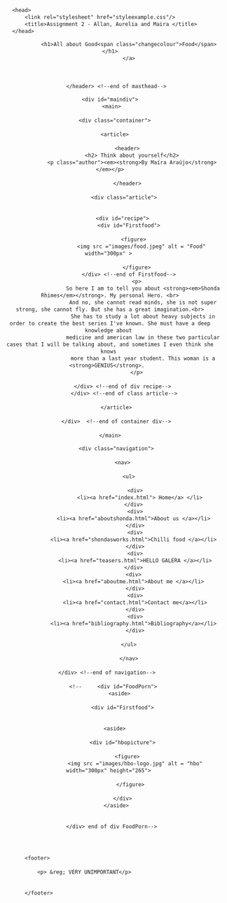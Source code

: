 
<html lang="en">
<div id="page">
<meta charset="utf-8">	

		<head>
			<link rel="stylesheet" href="styleexample.css"/>
			<title>Assignment 2 - Allan, Aurelia and Maira </title>
		</head>
		
 <body>
		<header id="masthead">
						
				<h1>All about Good<span class="changecolour">Food</span></h1>
				</a>
				

		
		</header> <!--end of masthead-->
		
<div class ="content">

	<div id="maindiv">
     <main>
	
       <div class="container">

		   <article>	
							
			   <header>
			      <h2> Think about yourself</h2>
				  <p class="author"><em><strong>By Maíra Araújo</strong></em></p>
			    
		       </header>

			 <div class="article">


            <div id="recipe">
                <div id="Firstfood">
				
                    <figure> 
                        <img src ="images/food.jpeg" alt = "Food" width="300px" > 
                        
                     </figure>
                </div> <!--end of Firstfood-->
			         <p>
						 So here I am to tell you about <strong><em>Shonda Rhimes</em></strong>. My personal Hero. <br>
						 And no, she cannot read minds, she is not super strong, she cannot fly. But she has a great imagination.<br>
						 She has to study a lot about heavy subjects in order to create the best series I've known. She must have a deep knowledge about 
						 medicine and american law in these two particular cases that I will be talking about, and sometimes I even think she knows 
						 more than a last year student. This woman is a <strong>GENIUS</strong>.  
					 </p>
       
            </div> <!--end of div recipe-->
             </div> <!--end of class article-->

		</article>
		
	    </div>  <!--end of container div-->
	
	</main>
   </div> <!--end of div maindiv-->
   
   		<div class="navigation">

            <nav>
					
                <ul>
                    
                    <div>
                        <li><a href="index.html"> Home</a> </li> 
                    </div> 
                    <div>
                    <li><a href="aboutshonda.html">About us </a></li> 
                    </div>
                    <div>
                    <li><a href="shondasworks.html">Chilli food </a></li> 
                    </div>
                    <div>
                    <li><a href="teasers.html">HELLO GALERA </a></li>
                    </div> 
                    <div> 
                    <li><a href="aboutme.html">About me </a></li> 
                    </div>
                    <div>
                    <li><a href="contact.html">Contact me</a></li>
                    </div>
                    <div>
                    <li><a href="bibliography.html">Bibliography</a></li> 
                    </div>
            
                </ul>
                     
                 </nav> 
	
           </div> <!--end of navigation-->         
           
      <!--     <div id="FoodPorn">
           <aside> 
			
			<div id="Firstfood">
				
               
		<aside> 
			
			<div id="hbopicture">
				
                <figure> 
                    <img src ="images/hbo-logo.jpg" alt = "hbo" width="300px" height="265"> 
                    
                 </figure>
                
			</div>
		</aside>
		
	
		</div> end of div FoodPorn-->	
    

</div> <!--end of content div-->
	
			<footer>
				
				<p> &reg; VERY UNIMPORTANT</p>

		
			</footer>						

			
 </body>
		

